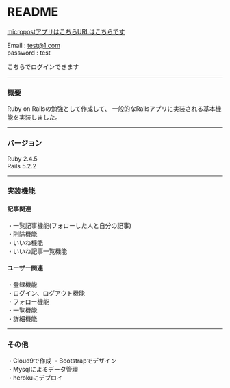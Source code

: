 # README

[micropostアプリはこちらURLはこちらです](https://afternoon-temple-22969.herokuapp.com/)

Email : test@1.com  
password : test

こちらでログインできます
***
### 概要
Ruby on Railsの勉強として作成して、 一般的なRailsアプリに実装される基本機能を実装しました。
***
### バージョン
Ruby 2.4.5  
Rails 5.2.2
***
### 実装機能

#### 記事関連
・一覧記事機能(フォローした人と自分の記事)  
・削除機能  
・いいね機能  
・いいね記事一覧機能  

#### ユーザー関連
・登録機能  
・ログイン、ログアウト機能  
・フォロー機能  
・一覧機能  
・詳細機能  
***
### その他
・Cloud9で作成
・Bootstrapでデザイン  
・Mysqlによるデータ管理  
・herokuにデプロイ
